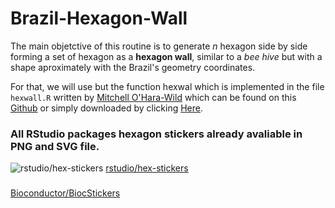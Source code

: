 # Brazil-Hexagon-Wall

The main objetctive of this routine is to generate *n* hexagon side by side forming a set of hexagon as a **hexagon wall**, similar to a *bee hive* but with a shape aproximately with the Brazil's geometry coordinates.

For that, we will use but the function hexwal which is implemented in the file `hexwall.R` written by [Mitchell O'Hara-Wild](https://github.com/mitchelloharawild/hexwall) which can be found on this [Github](https://github.com/mitchelloharawild/hexwall) or simply downloaded by clicking [Here](https://github.com/mitchelloharawild/hexwall/archive/master.zip).


### All RStudio packages hexagon stickers already avaliable in PNG and SVG file.
![rstudio/hex-stickers](https://image.flaticon.com/icons/png/128/127/127480.png) [rstudio/hex-stickers](https://github.com/rstudio/hex-stickers)

### 
[Bioconductor/BiocStickers](https://github.com/Bioconductor/BiocStickers.git)

